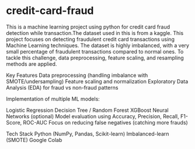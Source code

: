 # credit-card-fraud
This is a machine learning project using python for credit card fraud detection while transaction.The dataset used in this is from a kaggle.
This project focuses on detecting fraudulent credit card transactions using Machine Learning techniques. The dataset is highly imbalanced, with a very small percentage of fraudulent transactions compared to normal ones. To tackle this challenge, data preprocessing, feature scaling, and resampling methods are applied.

Key Features
Data preprocessing (handling imbalance with SMOTE/undersampling)
Feature scaling and normalization
Exploratory Data Analysis (EDA) for fraud vs non-fraud patterns

Implementation of multiple ML models:

Logistic Regression
Decision Tree / Random Forest
XGBoost
Neural Networks (optional)
Model evaluation using Accuracy, Precision, Recall, F1-Score, ROC-AUC
Focus on reducing false negatives (catching more frauds)

 Tech Stack
Python (NumPy, Pandas, Scikit-learn)
Imbalanced-learn (SMOTE)
Google Colab


